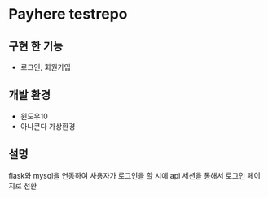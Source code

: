 # Payhere testrepo

## 구현 한 기능
- 로그인, 회원가입

## 개발 환경
- 윈도우10
- 아나콘다 가상환경

## 설명
flask와 mysql을 연동하여 사용자가 로그인을 할 시에 api 세션을 통해서 로그인 페이지로 전환

